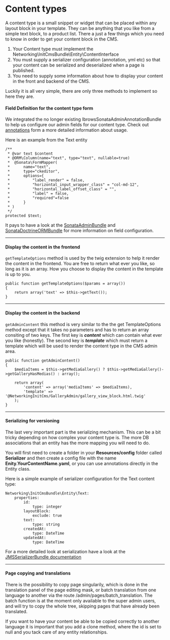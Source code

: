 Content types
=============

A content type is a small snippet or widget that can be placed within any layout block in your template.
They can be anything that you like from a simple text block, to a product list. There a just a few things which
you need to know in order to get your content block in the CMS.

1. Your Content type must implement the Networking\InitCmsBundle\Entity\ContentInterface
2. You must supply a serializer configuration (annotation, yml etc) so that your content can be serialized and deserialized when a page is published.
3. You need to supply some information about how to display your content in the front and backend of the CMS.

Luckily it is all very simple, there are only three methods to implement so here they are.

#### Field Definition for the content type form ####

We integrated the no longer existing IbrowsSonataAdminAnnotationBundle to help us configure our admin fields for our content type.
Check out [annotations](https://github.com/networking/init-cms-bundle/blob/master/doc/annotations.md) form a more detailed 
information about usage.

Here is an example from the Text entity

```
/**
 * @var text $content
 * @ORM\Column(name="text", type="text", nullable=true)
 *  @Sonata\FormMapper(
 *      name="text",
 *      type="ckeditor",
 *      options={
 *          "label_render" = false,
 *          "horizontal_input_wrapper_class" = "col-md-12",
 *          "horizontal_label_offset_class" = "",
 *          "label" = false,
 *          "required"=false
 *      }
 * )
 */
protected $text;
```

It pays to have a look at the [SonataAdminBundle](http://sonata-project.org/bundles/admin/master/doc/index.html) and [SonataDoctrineORMBundle](http://sonata-project.org/bundles/doctrine-orm-admin/master/doc/index.html) for more information on field configuration.

----------------------------------------------------
#### Display the content in the frontend ####
```getTemplateOptions``` method is used by the twig extension to help it render the content in the frontend. You are free to return what ever you like, so long as it is an array. How you choose to display the content in the template is up to you.

```
public function getTemplateOptions($params = array())
{
    return array('text' => $this->getText());
}
```

----------------------------------------------------
#### Display the content in the backend ####
```getAdminContent``` this method is very similar to the the get TemplateOptions method except that it takes no parameters and has to return an array consiting of two keys.
The first key is ***content*** which can contain what ever you like (honestly). The second key is ***template*** which must return a template which will be used to render the content type in the CMS admin area.

```
public function getAdminContent()
{
    $mediaItems = $this->getMediaGallery() ? $this->getMediaGallery()->getGalleryHasMedias() : array();

    return array(
        'content' => array('mediaItems' => $mediaItems),
        'template' => '@NetworkingInitCms/GalleryAdmin/gallery_view_block.html.twig'
    );
}
```


------------------------------------
#### Serializing for versioning ####

The last very important part is the serializing mechanism. This can be a bit tricky depending on how complex your content type is. The more DB associations that an entity has the more mapping you will need to do.

You will first need to create a folder in your **Resources/config** folder called **Serializer** and then create a config file with the name **Enity.YourContentName.yaml**, or you can use annotations directly in the Entity class.

Here is a simple example of serializer configuration for the Text content type:

```
Networking\InitCmsBundle\Entity\Text:
    properties:
        id:
            type: integer
        layoutBlock:
            exclude: true
        text:
            type: string
        createdAt:
            type: DateTime
        updatedAt:
            type: DateTime
```

For a more detailed look at serialization have a look at the [JMSSerializerBundle documentation](http://jmsyst.com/bundles/JMSSerializerBundle)


------------------------------------    
#### Page copying and translations ####   
 
There is the possibility to copy page singularily, which is done in the translation panel of the page editing mask, or batch translation from one language to another via the route /admin/pages/batch_translation.
The batch function is at the moment only available to the super admin users, and will try to copy the whole tree, skipping pages that have already been translated.

If you want to have your content be able to be copied correctly to another language it is important that you add a clone method, where the id is set to null and you tack care of any entity relationships.